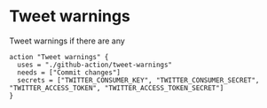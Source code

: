 # Tweet warnings

Tweet warnings if there are any

```
action "Tweet warnings" {
  uses = "./github-action/tweet-warnings"
  needs = ["Commit changes"]
  secrets = ["TWITTER_CONSUMER_KEY", "TWITTER_CONSUMER_SECRET", "TWITTER_ACCESS_TOKEN", "TWITTER_ACCESS_TOKEN_SECRET"]
}
```
